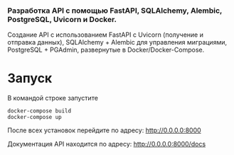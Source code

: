 ### Разработка API с помощью FastAPI, SQLAlchemy, Alembic, PostgreSQL, Uvicorn и Docker.

Создание API с использованием FastAPI с Uvicorn (получение и отправка данных),
SQLAlchemy + Alembic для управления миграциями, PostgreSQL + PGAdmin,
развернутые в Docker/Docker-Compose.

# Запуск

В командой строке запустите
```
docker-compose build
docker-compose up
```

После всех установок перейдите по адресу: http://0.0.0.0:8000

Документация API находится по адресу: http://0.0.0.0:8000/docs